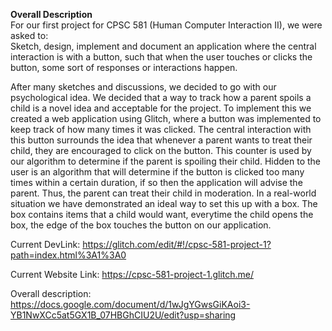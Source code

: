 **Overall Description**  
For our first project for CPSC 581 (Human Computer Interaction II), we were asked to:  
Sketch, design, implement and document an application where the central interaction is with a button, such that when the user touches or clicks the button, some sort of responses or interactions happen.  

After many sketches and discussions, we decided to go with our psychological idea. We decided that a way to track how a parent spoils a child is a novel idea and acceptable for the project. To implement this we created a web application using Glitch, where a button was implemented to keep track of how many times it was clicked. The central interaction with this button surrounds the idea that whenever a parent wants to treat their child, they are encouraged to click on the button. This counter is used by our algorithm to determine if the parent is spoiling their child. Hidden to the user is an algorithm that will determine if the button is clicked too many times within a certain duration, if so then the application will advise the parent. Thus, the parent can treat their child in moderation. In a real-world situation we have demonstrated an ideal way to set this up with a box. The box contains items that a child would want, everytime the child opens the box, the edge of the box touches the button on our application. 


Current DevLink: https://glitch.com/edit/#!/cpsc-581-project-1?path=index.html%3A1%3A0

Current Website Link: https://cpsc-581-project-1.glitch.me/

Overall description: https://docs.google.com/document/d/1wJgYGwsGiKAoi3-YB1NwXCc5at5GX1B_07HBGhCIU2U/edit?usp=sharing

